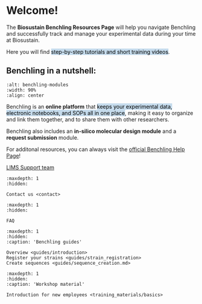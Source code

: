 # Welcome!

The **Biosustain Benchling Resources Page** will help you navigate Benchling and successfully track and manage your experimental data during your time at Biosustain.

Here you will find <mark style="background-color: #C5DBEC;">step-by-step tutorials and short training videos</mark>.

## Benchling in a nutshell:

````{figure} ./_static/images/benchling-modules.png
:alt: benchling-modules
:width: 90%
:align: center

````

Benchling is an **online platform** that <mark style="background-color: #C5DBEC;">keeps your experimental data, electronic notebooks, and SOPs all in one place</mark>, making it easy to organize and link them together, and to share them with other researchers.

Benchling also includes an **in-silico molecular design module** and a **request submission** module. 

For additonal resources, you can always visit the [official Benchling Help Page](https://help.benchling.com/hc/en-us)!
 
[LIMS Support team](contact.md)

```{toctree}
:maxdepth: 1
:hidden:

Contact us <contact>
```

```{toctree}
:maxdepth: 1
:hidden:

FAQ
```

```{toctree}
:maxdepth: 1
:hidden:
:caption: 'Benchling guides'

Overview <guides/introduction>
Register your strains <guides/strain_registration>
Create sequences <guides/sequence_creation.md>
```

```{toctree}
:maxdepth: 1
:hidden:
:caption: 'Workshop material'

Introduction for new employees <training_materials/basics>
```